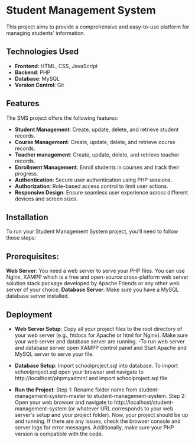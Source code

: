 # Student Management System
This project aims to provide a comprehensive and easy-to-use platform for managing students' information.

## Technologies Used
- **Frontend**: HTML, CSS, JavaScript
- **Backend**: PHP
- **Database**: MySQL
- **Version Control**: Git

## Features
The SMS project offers the following features:
- **Student Management**: Create, update, delete, and retrieve student records.
- **Course Management**: Create, update, delete, and retrieve course records.
- **Teacher management**: Create, update, delete, and retrieve teacher records.
- **Enrollment Management**: Enroll students in courses and track their progress.
- **Authentication**: Secure user authentication using PHP sessions.
- **Authorization**: Role-based access control to limit user actions.
- **Responsive Design**: Ensure seamless user experience across different devices and screen sizes.

## **Installation**
To run your Student Management System project, you'll need to follow these steps:

## Prerequisites:
**Web Server**: You need a web server to serve your PHP files. You can use Nginx, XAMPP which is a free and open-source cross-platform web server solution stack package developed by Apache Friends or any other web server of your choice.
**Database Server**: Make sure you have a MySQL database server installed.

## Deployment

- **Web Server Setup**:
Copy all your project files to the root directory of your web server (e.g., htdocs for Apache or html for Nginx).
Make sure your web server and database server are running.
-To run web server and database server open XAMPP control panel and Start Apache and MySQL server to serve your file. 

- **Database Setup**:
Import schoolproject.sql into database.
To import schoolproject.sql open your browser and navigate to http://localhost/phpmyadmin/ and import schoolproject.sql file.

- **Run the Project**:
Step 1: Rename folder name from student-management-system-master to student-management-system.
Step 2: Open your web browser and navigate to http://localhost/student-management-system (or whatever URL corresponds to your web server's setup and your project folder).
Now, your project should be up and running. If there are any issues, check the browser console and server logs for error messages. Additionally, make sure your PHP version is compatible with the code.

